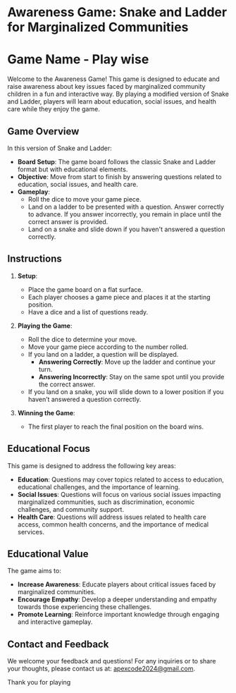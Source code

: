 # Awareness Game: Snake and Ladder for Marginalized Communities
# Game Name - Play wise
Welcome to the Awareness Game! This game is designed to educate and raise awareness about key issues faced by marginalized community children in a fun and interactive way. By playing a modified version of Snake and Ladder, players will learn about education, social issues, and health care while they enjoy the game.

## Game Overview

In this version of Snake and Ladder:

- **Board Setup**: The game board follows the classic Snake and Ladder format but with educational elements.
- **Objective**: Move from start to finish by answering questions related to education, social issues, and health care.
- **Gameplay**:
  - Roll the dice to move your game piece.
  - Land on a ladder to be presented with a question. Answer correctly to advance. If you answer incorrectly, you remain in place until the correct answer is provided.
  - Land on a snake and slide down if you haven't answered a question correctly.

## Instructions

1. **Setup**:
   - Place the game board on a flat surface.
   - Each player chooses a game piece and places it at the starting position.
   - Have a dice and a list of questions ready.

2. **Playing the Game**:
   - Roll the dice to determine your move.
   - Move your game piece according to the number rolled.
   - If you land on a ladder, a question will be displayed.
     - **Answering Correctly**: Move up the ladder and continue your turn.
     - **Answering Incorrectly**: Stay on the same spot until you provide the correct answer.
   - If you land on a snake, you will slide down to a lower position if you haven’t answered a question correctly.

3. **Winning the Game**:
   - The first player to reach the final position on the board wins.

## Educational Focus

This game is designed to address the following key areas:

- **Education**: Questions may cover topics related to access to education, educational challenges, and the importance of learning.
- **Social Issues**: Questions will focus on various social issues impacting marginalized communities, such as discrimination, economic challenges, and community support.
- **Health Care**: Questions will address issues related to health care access, common health concerns, and the importance of medical services.

## Educational Value

The game aims to:

- **Increase Awareness**: Educate players about critical issues faced by marginalized communities.
- **Encourage Empathy**: Develop a deeper understanding and empathy towards those experiencing these challenges.
- **Promote Learning**: Reinforce important knowledge through engaging and interactive gameplay.

## Contact and Feedback

We welcome your feedback and questions! For any inquiries or to share your thoughts, please contact us at: [apexcode2024@gmail.com](mailto:apexcode2024@gmail.com).

Thank you for playing
